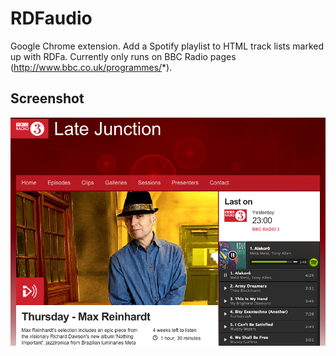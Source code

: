 # RDFaudio

Google Chrome extension.
Add a Spotify playlist to HTML track lists marked up with RDFa.
Currently only runs on BBC Radio pages (http://www.bbc.co.uk/programmes/*).

## Screenshot

![Screenshot](screenshot.png)